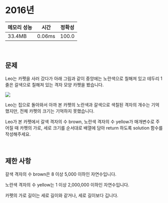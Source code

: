 # 2016년

| 메모리 성능 | 시간 | 정확성 |
| ---- | ---- | ---- |
| 33.4MB | 0.06ms | 100.0 |

<br />

## 문제

Leo는 카펫을 사러 갔다가 아래 그림과 같이 중앙에는 노란색으로 칠해져 있고 테두리 1줄은 갈색으로 칠해져 있는 격자 모양 카펫을 봤습니다.

![](https://grepp-programmers.s3.ap-northeast-2.amazonaws.com/files/production/b1ebb809-f333-4df2-bc81-02682900dc2d/carpet.png)

Leo는 집으로 돌아와서 아까 본 카펫의 노란색과 갈색으로 색칠된 격자의 개수는 기억했지만, 전체 카펫의 크기는 기억하지 못했습니다.

Leo가 본 카펫에서 갈색 격자의 수 brown, 노란색 격자의 수 yellow가 매개변수로 주어질 때 카펫의 가로, 세로 크기를 순서대로 배열에 담아 return 하도록 solution 함수를 작성해주세요.


<br />

## 제한 사항
갈색 격자의 수 brown은 8 이상 5,000 이하인 자연수입니다.

노란색 격자의 수 yellow는 1 이상 2,000,000 이하인 자연수입니다.

카펫의 가로 길이는 세로 길이와 같거나, 세로 길이보다 깁니다.